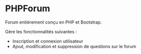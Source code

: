 # PHPForum

Forum entièrement conçu en PHP et Bootstrap.

Gère les fonctionnalités suivantes :
- Inscription et connexion utilisateur
- Ajout, modification et suppression de questions sur le forum
